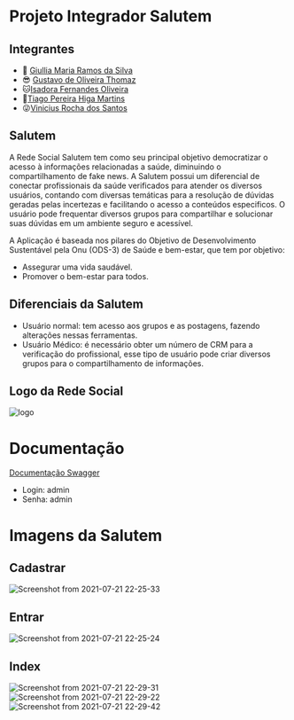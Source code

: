 # Projeto Integrador Salutem
## Integrantes

 + 👀 [Giullia Maria Ramos da Silva](https://github.com/jujups "GitHub")
+ 😎 [Gustavo de Oliveira Thomaz](https://github.com/GustavoThomaz "GitHub")
+ 🐱[Isadora Fernandes Oliveira](https://github.com/Isaifo "GitHub")
+ 🤔[Tiago Pereira Higa Martins](https://github.com/tiagoHiga "GitHub")
+ 😜[Vinicius Rocha dos Santos](https://github.com/Rocha-Vinicius "GitHub")


## Salutem

A Rede Social Salutem tem como seu principal objetivo democratizar o acesso à informações relacionadas a saúde, diminuindo o compartilhamento de fake news. A Salutem possui um  diferencial de conectar profissionais da saúde verificados para atender os diversos usuários, contando com diversas temáticas para a resolução de dúvidas geradas pelas incertezas e facilitando o acesso a conteúdos especificos. O usuário pode frequentar diversos grupos para compartilhar e solucionar suas dúvidas em um ambiente seguro e acessível.

A Aplicação é baseada nos pilares do Objetivo de Desenvolvimento Sustentável pela Onu 
(ODS-3) de Saúde e bem-estar, que tem por objetivo:
+ Assegurar uma vida saudável. 
+ Promover o bem-estar para todos.

## Diferenciais da Salutem

+ Usuário normal: tem acesso aos grupos e as postagens, fazendo alterações nessas ferramentas.
+ Usuário Médico: é necessário obter um número de CRM para a verificação do profissional, esse tipo de usuário pode criar diversos grupos para o compartilhamento de informações.

## Logo da Rede Social
<img align="center"  alt="logo" src="https://images-ext-2.discordapp.net/external/uYALRVu4D4WLMbtpv8jvn4XiqYd0ip5iVZay8PmM3n4/https/i.imgur.com/FguOnQN.png?width=386&height=375">


# Documentação
<a href="https://rssalutem.herokuapp.com/swagger-ui/">Documentação Swagger</a>
+ Login: admin
+ Senha: admin

# Imagens da Salutem
## Cadastrar

![Screenshot from 2021-07-21 22-25-33](https://user-images.githubusercontent.com/64945428/126579671-5f29b355-ce2f-4d5a-ab2f-34620a5f11fb.png)


## Entrar

![Screenshot from 2021-07-21 22-25-24](https://user-images.githubusercontent.com/64945428/126579711-b9105422-7b12-47d1-ba9f-8cc14548132d.png)


##  Index

![Screenshot from 2021-07-21 22-29-31](https://user-images.githubusercontent.com/64945428/126579719-a1a2a9ed-59f7-4caa-bce6-b21e595637e8.png)
![Screenshot from 2021-07-21 22-29-22](https://user-images.githubusercontent.com/64945428/126579724-34ab2b67-92e7-49c6-ae92-ae7c8449de81.png)
![Screenshot from 2021-07-21 22-29-42](https://user-images.githubusercontent.com/64945428/126579733-26c17419-3c4f-4fac-ab78-205f877d5f00.png)
